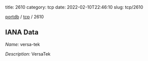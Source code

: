 title: 2610
category: tcp
date: 2022-02-10T22:46:10
slug: tcp/2610

[portdb](/) / [tcp](/category/tcp.html) / 2610


## IANA Data

_Name:_ versa-tek

_Description:_ VersaTek

